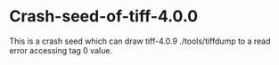 # Crash-seed-of-tiff-4.0.0

This is a crash seed which can draw tiff-4.0.9 ./tools/tiffdump to a read error accessing tag 0 value.
